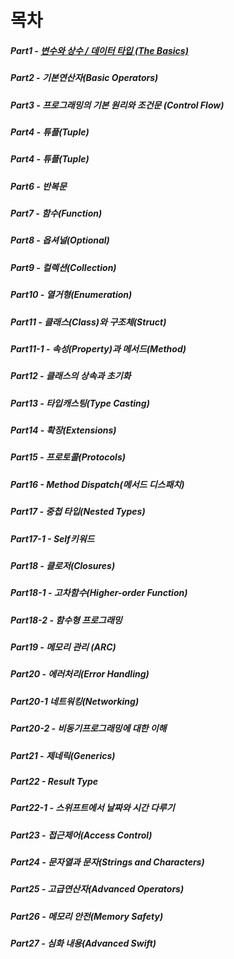 # 목차 
##### Part1 - [변수와 상수 / 데이터 타입 (The Basics)](https://github.com/Isselgun/study/blob/main/Part1/README.md)
##### Part2 - 기본연산자(Basic Operators)
##### Part3 - 프로그래밍의 기본 원리와 조건문 (Control Flow)
##### Part4 - 튜플(Tuple)
##### Part4 - 튜플(Tuple)
##### Part6 - 반복문
##### Part7 - 함수(Function)
##### Part8 - 옵셔널(Optional)
##### Part9 - 컬렉션(Collection)
##### Part10 - 열거형(Enumeration)
##### Part11 - 클래스(Class)와 구조체(Struct)
##### Part11-1 - 속성(Property)과 메서드(Method)
##### Part12 - 클래스의 상속과 초기화
##### Part13 - 타입캐스팅(Type Casting)
##### Part14 - 확장(Extensions)
##### Part15 - 프로토콜(Protocols)
##### Part16 - Method Dispatch(메서드 디스패치)
##### Part17 - 중첩 타입(Nested Types)
##### Part17-1 - Self키워드
##### Part18 - 클로저(Closures)
##### Part18-1 - 고차함수(Higher-order Function)
##### Part18-2 - 함수형 프로그래밍
##### Part19 - 메모리 관리 (ARC)
##### Part20 - 에러처리(Error Handling)
##### Part20-1 네트워킹(Networking)
##### Part20-2 - 비동기프로그래밍에 대한 이해
##### Part21 - 제네릭(Generics)
##### Part22 - Result Type
##### Part22-1 - 스위프트에서 날짜와 시간 다루기
##### Part23 - 접근제어(Access Control)
##### Part24 - 문자열과 문자(Strings and Characters)
##### Part25 - 고급연산자(Advanced Operators)
##### Part26 - 메모리 안전(Memory Safety)
##### Part27 - 심화 내용(Advanced Swift)
